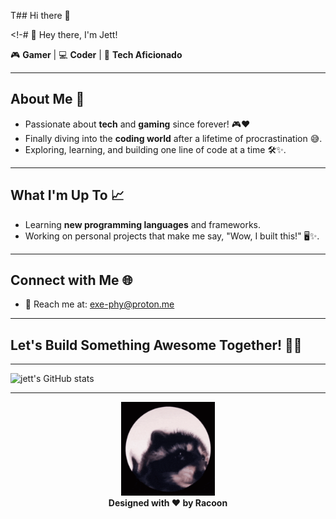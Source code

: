 T## Hi there 👋

<!-# 👋 Hey there, I'm Jett! 

🎮 **Gamer** | 💻 **Coder** | 🔧 **Tech Aficionado**

---

## About Me 🚀
- Passionate about **tech** and **gaming** since forever! 🎮❤️
- Finally diving into the **coding world** after a lifetime of procrastination 😅.
- Exploring, learning, and building one line of code at a time 🛠️✨.


---

## What I'm Up To 📈
- Learning **new programming languages** and frameworks.  
- Working on personal projects that make me say, "Wow, I built this!" 🖥️✨.  
  

---

## Connect with Me 🌐
- 📧 Reach me at: exe-phy@proton.me

---

## Let's Build Something Awesome Together! 🚀🎉
---

![jett's GitHub stats](https://github-readme-stats.vercel.app/api?username=exe-padawan&show_icons=true&theme=dark)

---

<p align="center">
  <img src="mapache-pedro.gif" alt="Awesome GIF" width="150" />
  
  <br>
  <b>Designed with ❤️ by Racoon</b>
</p>
